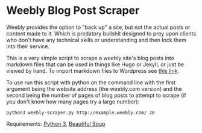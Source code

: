 # Weebly Blog Post Scraper

Weebly provides the option to "back up" a site, but not the actual posts or content made to it. Which is predatory bullshit designed to prey upon clients who don't have any technical skills or understanding and then lock them into their service.

This is a very simple script to scrape a weebly site's blog posts into markdown files that can be used in things like Hugo or Jekyll, or just be viewed by hand. To import markdown files to Wordpress see [this link](https://tyler.io/importing-jekyll-posts-into-wordpress/).

To use run this script with python on the command line with the first argument being the website address (the weebly.com version) and the second being the number of pages of blog posts to attempt to scrape (if you don't know how many pages try a large number):

```shell
python3 weebly-scraper.py http://example.weebly.com/ 20
```

Requirements: [Python 3](https://wiki.python.org/moin/BeginnersGuide/Download
), [Beautiful Soup](https://www.crummy.com/software/BeautifulSoup/bs4/doc/#installing-beautiful-soup)
